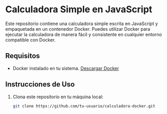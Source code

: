 # Calculadora Simple en JavaScript

Este repositorio contiene una calculadora simple escrita en JavaScript y empaquetada en un contenedor Docker. Puedes utilizar Docker para ejecutar la calculadora de manera fácil y consistente en cualquier entorno compatible con Docker.

## Requisitos

- Docker instalado en tu sistema. [Descargar Docker](https://www.docker.com/get-started)

## Instrucciones de Uso

1. Clona este repositorio en tu máquina local:

   ```bash
   git clone https://github.com/tu-usuario/calculadora-docker.git
  ```
